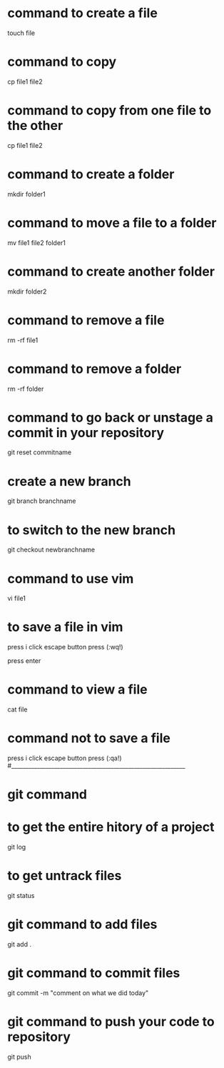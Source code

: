 # command to create a file
touch file
# command to copy
cp file1 file2
# command to copy from one file to the other
cp file1 file2
# command to create a folder
mkdir folder1
# command to move a file to a folder
mv file1 file2 folder1
# command to create another folder
mkdir folder2
# command to remove a file
rm -rf file1
# command to remove a folder
rm -rf folder
# command to go back or unstage a commit in your repository
git reset commitname
# create a new branch
git branch branchname
# to switch to the new branch
git checkout newbranchname
# command to use vim
vi file1
# to save a file in vim
press i
click escape button
press (:wq!)

press enter
# command to view a file
cat file
# command not to save a file
press i
click escape button
press (:qa!)
#_____________________________________________________________
# git command
# to get the entire hitory of a project
git log
# to get untrack files
git status
# git command to add files
git add .
# git command to commit files
git commit -m "comment on what we did today"
# git command to push your code to repository
git push